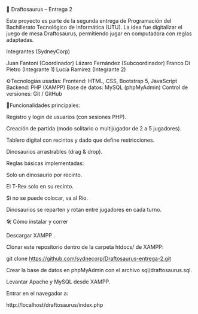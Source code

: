 🦕 Draftosaurus – Entrega 2

Este proyecto es parte de la segunda entrega de Programación del Bachillerato Tecnológico de Informática (UTU).
La idea fue digitalizar el juego de mesa Draftosaurus, permitiendo jugar en computadora con reglas adaptadas.



Integrantes (SydneyCorp)

Juan Fantoni (Coordinador)
Lázaro Fernández (Subcoordinador)
Franco Di Pietro (Integrante 1)
Lucía Ramírez (Integrante 2)

⚙️Tecnologías usadas:
Frontend: HTML, CSS, Bootstrap 5, JavaScript
Backend: PHP (XAMPP)
Base de datos: MySQL (phpMyAdmin)
Control de versiones: Git / GitHub



🚀Funcionalidades principales:

Registro y login de usuarios (con sesiones PHP).

Creación de partida (modo solitario o multijugador de 2 a 5 jugadores).

Tablero digital con recintos y dado que define restricciones.

Dinosaurios arrastrables (drag & drop).

Reglas básicas implementadas:

Solo un dinosaurio por recinto.

El T-Rex solo en su recinto.

Si no se puede colocar, va al Río.

Dinosaurios se reparten y rotan entre jugadores en cada turno.


🛠️ Cómo instalar y correr

Descargar XAMPP
.

Clonar este repositorio dentro de la carpeta htdocs/ de XAMPP:

git clone https://github.com/sydnecorp/Draftosaurus-entrega-2.git


Crear la base de datos en phpMyAdmin con el archivo sql/draftosaurus.sql.

Levantar Apache y MySQL desde XAMPP.

Entrar en el navegador a:

http://localhost/draftosaurus/index.php
